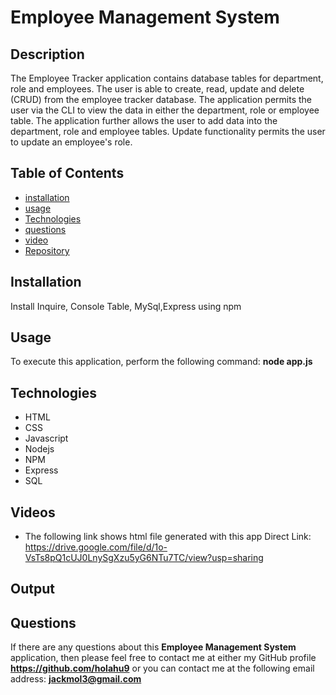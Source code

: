  
# Employee Management System

## Description
The Employee Tracker application contains database tables for department, role and employees. The user is able to create, read, update and delete (CRUD) from the employee tracker database. The application permits the user via the CLI to view the data in either the department, role or employee table. The application further allows the user to add data into the department, role and employee tables. Update functionality permits the user to update an employee's role.

## Table of Contents
* [installation](#installation)
* [usage](#usage)
* [Technologies](#Technologies)
* [questions](#questions)
* [video](#video)
* [Repository](#Repository)


## Installation
Install Inquire, Console Table, MySql,Express using npm

## Usage
To execute this application, perform the following command:
**node app.js**


## Technologies
* HTML
* CSS
* Javascript
* Nodejs
* NPM
* Express
* SQL


## Videos
* The following link shows html file generated with this app
 Direct Link: https://drive.google.com/file/d/1o-VsTs8pQ1cUJ0LnySgXzu5yG6NTu7TC/view?usp=sharing

 ## Output


## Questions
If there are any questions about this **Employee Management System** application, then please feel
 free to contact me at either my GitHub profile
**https://github.com/holahu9**
or you can contact me at the following email address:
**jackmol3@gmail.com**
